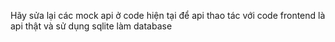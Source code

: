 Hãy sửa lại các mock api ở code hiện tại để api thao tác với code frontend là api thật và sử dụng sqlite làm database